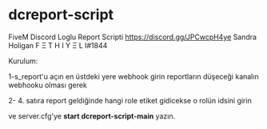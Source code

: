 # dcreport-script
FiveM Discord Loglu Report Scripti
https://discord.gg/JPCwcpH4ye
Sandra Holigan
F Ξ T H I Y Ξ L I#1844


Kurulum: 


1-s_report'u açın en üstdeki yere webhook girin reportların düşeceği kanalın  webhooku olması gerek

2- 4. satıra report geldiğinde hangi role etiket gidicekse o rolün idsini girin

ve server.cfg'ye **start dcreport-script-main** yazın.



